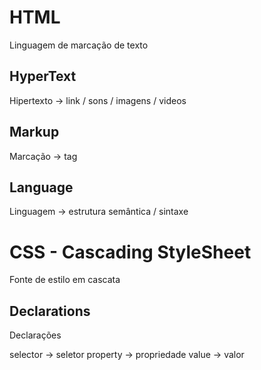 # HTML
Linguagem de marcação de texto

## HyperText
Hipertexto -> link / sons / imagens / videos

## Markup
Marcação -> tag

## Language
Linguagem -> estrutura semântica / sintaxe

# CSS - Cascading StyleSheet
Fonte de estilo em cascata

## Declarations

Declarações

selector -> seletor
property -> propriedade
value -> valor